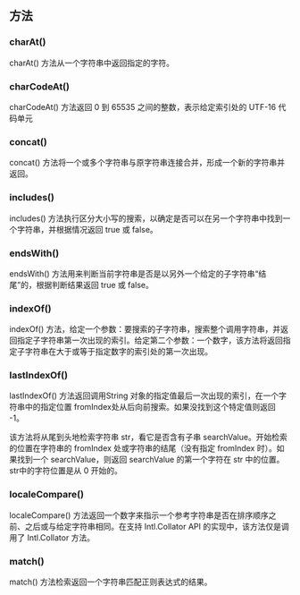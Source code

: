 ## 方法
### charAt()

charAt() 方法从一个字符串中返回指定的字符。

### charCodeAt()

charCodeAt() 方法返回 0 到 65535 之间的整数，表示给定索引处的 UTF-16 代码单元

### concat()

concat() 方法将一个或多个字符串与原字符串连接合并，形成一个新的字符串并返回。

### includes()

includes() 方法执行区分大小写的搜索，以确定是否可以在另一个字符串中找到一个字符串，并根据情况返回 true 或 false。

### endsWith()

endsWith() 方法用来判断当前字符串是否是以另外一个给定的子字符串“结尾”的，根据判断结果返回 true 或 false。

### indexOf()

indexOf() 方法，给定一个参数：要搜索的子字符串，搜索整个调用字符串，并返回指定子字符串第一次出现的索引。给定第二个参数：一个数字，该方法将返回指定子字符串在大于或等于指定数字的索引处的第一次出现。

### lastIndexOf()

lastIndexOf() 方法返回调用String 对象的指定值最后一次出现的索引，在一个字符串中的指定位置 fromIndex处从后向前搜索。如果没找到这个特定值则返回 -1。

该方法将从尾到头地检索字符串 str，看它是否含有子串 searchValue。开始检索的位置在字符串的 fromIndex 处或字符串的结尾（没有指定 fromIndex 时）。如果找到一个 searchValue，则返回 searchValue 的第一个字符在 str 中的位置。str中的字符位置是从 0 开始的。

### localeCompare()

localeCompare() 方法返回一个数字来指示一个参考字符串是否在排序顺序之前、之后或与给定字符串相同。在支持 Intl.Collator API 的实现中，该方法仅是调用了 Intl.Collator 方法。

### match()

match() 方法检索返回一个字符串匹配正则表达式的结果。